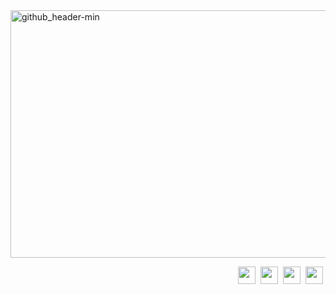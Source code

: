 <img width="1584" height="396" alt="github_header-min" src="https://github.com/user-attachments/assets/3e9c7837-081d-468f-ac88-201adfed61b3" />

<p align="right"><a href="https://www.linkedin.com/in/TadiosAbebe" target="_blank"><img src="https://img.shields.io/badge/LinkedIn-0077B5?style=for-the-badge&logo=linkedin&logoColor=white" height="28" style="margin-right: 4px"></a> <a href="tadiosabebe251@gmail.com" target="_blank"><img src="https://img.shields.io/badge/Gmail-D14836?style=for-the-badge&logo=gmail&logoColor=white" height="28" style="margin-right: 4px"></a> <a href="https://tadiosabebe.com" target="_blank"><img src="https://img.shields.io/badge/Website-FFB71B?style=for-the-badge&logo=aiohttp&logoColor=white" height="28" style="margin-right: 4px"></a> <a href="https://github.com/TadiosAbebe" target="_blank"><img src="https://img.shields.io/badge/GitHub-100000?style=for-the-badge&logo=github&logoColor=white" height="28" style="margin-right: 4px"></a></p>
